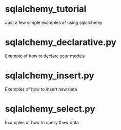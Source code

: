 # sqlalchemy_tutorial
Just a few simple examples of using sqlalchemy

# sqlalchemy_declarative.py
Example of how to declare your models

# sqlalchemy_insert.py
Exemples of how to insert new data

# sqlalchemy_select.py
Examples of how to query thew data

